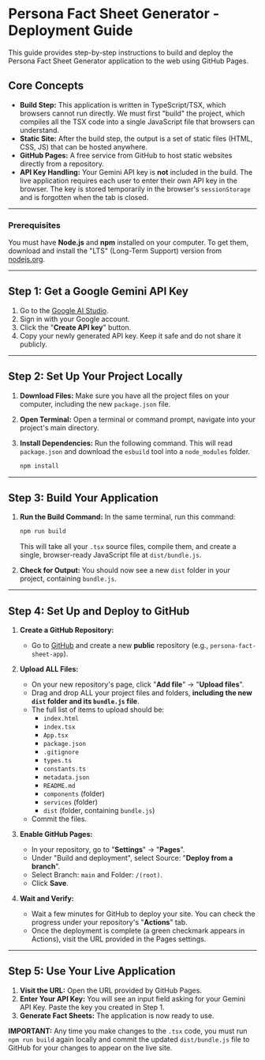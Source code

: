 
# Persona Fact Sheet Generator - Deployment Guide

This guide provides step-by-step instructions to build and deploy the Persona Fact Sheet Generator application to the web using GitHub Pages.

## Core Concepts

- **Build Step:** This application is written in TypeScript/TSX, which browsers cannot run directly. We must first "build" the project, which compiles all the TSX code into a single JavaScript file that browsers can understand.
- **Static Site:** After the build step, the output is a set of static files (HTML, CSS, JS) that can be hosted anywhere.
- **GitHub Pages:** A free service from GitHub to host static websites directly from a repository.
- **API Key Handling:** Your Gemini API key is **not** included in the build. The live application requires each user to enter their own API key in the browser. The key is stored temporarily in the browser's `sessionStorage` and is forgotten when the tab is closed.

---

### **Prerequisites**

You must have **Node.js** and **npm** installed on your computer. To get them, download and install the "LTS" (Long-Term Support) version from [nodejs.org](https://nodejs.org/).

---

## Step 1: Get a Google Gemini API Key

1.  Go to the [Google AI Studio](https://aistudio.google.com/app/apikey).
2.  Sign in with your Google account.
3.  Click the "**Create API key**" button.
4.  Copy your newly generated API key. Keep it safe and do not share it publicly.

---

## Step 2: Set Up Your Project Locally

1.  **Download Files:** Make sure you have all the project files on your computer, including the new `package.json` file.

2.  **Open Terminal:** Open a terminal or command prompt, navigate into your project's main directory.

3.  **Install Dependencies:** Run the following command. This will read `package.json` and download the `esbuild` tool into a `node_modules` folder.
    ```bash
    npm install
    ```

---

## Step 3: Build Your Application

1.  **Run the Build Command:** In the same terminal, run this command:
    ```bash
    npm run build
    ```
    This will take all your `.tsx` source files, compile them, and create a single, browser-ready JavaScript file at `dist/bundle.js`.

2.  **Check for Output:** You should now see a new `dist` folder in your project, containing `bundle.js`.

---

## Step 4: Set Up and Deploy to GitHub

1.  **Create a GitHub Repository:**
    - Go to [GitHub](https://github.com) and create a new **public** repository (e.g., `persona-fact-sheet-app`).

2.  **Upload ALL Files:**
    - On your new repository's page, click "**Add file**" -> "**Upload files**".
    - Drag and drop ALL your project files and folders, **including the new `dist` folder and its `bundle.js` file**.
    - The full list of items to upload should be:
        - `index.html`
        - `index.tsx`
        - `App.tsx`
        - `package.json`
        - `.gitignore`
        - `types.ts`
        - `constants.ts`
        - `metadata.json`
        - `README.md`
        - `components` (folder)
        - `services` (folder)
        - `dist` (folder, containing `bundle.js`)
    - Commit the files.

3.  **Enable GitHub Pages:**
    - In your repository, go to "**Settings**" -> "**Pages**".
    - Under "Build and deployment", select Source: "**Deploy from a branch**".
    - Select Branch: `main` and Folder: `/(root)`.
    - Click **Save**.

4.  **Wait and Verify:**
    - Wait a few minutes for GitHub to deploy your site. You can check the progress under your repository's "**Actions**" tab.
    - Once the deployment is complete (a green checkmark appears in Actions), visit the URL provided in the Pages settings.

---

## Step 5: Use Your Live Application

1.  **Visit the URL:** Open the URL provided by GitHub Pages.
2.  **Enter Your API Key:** You will see an input field asking for your Gemini API Key. Paste the key you created in Step 1.
3.  **Generate Fact Sheets:** The application is now ready to use.

**IMPORTANT:** Any time you make changes to the `.tsx` code, you must run `npm run build` again locally and commit the updated `dist/bundle.js` file to GitHub for your changes to appear on the live site.
